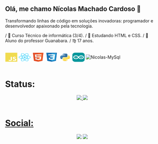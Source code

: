 ## Olá, me chamo Nícolas Machado Cardoso 👋

Transformando linhas de código em soluções inovadoras: programador e desenvolvedor apaixonado pela tecnologia.

\/ 🔭 Curso Técnico de informática (3/4).
\/ 🌱 Estudando HTML e CSS.
\/ 🌅 Aluno do professor Guanabara.
\/ ♍ 17 anos.

<div style="display: inline_block"><br>
  <img align="center" alt="Nicolas-Js" height="30" width="40" src="https://raw.githubusercontent.com/devicons/devicon/master/icons/javascript/javascript-plain.svg">
  <img align="center" alt="Nicolas-React" height="30" width="40" src="https://raw.githubusercontent.com/devicons/devicon/master/icons/react/react-original.svg">
  <img align="center" alt="Nicolas-HTML" height="30" width="40" src="https://raw.githubusercontent.com/devicons/devicon/master/icons/html5/html5-original.svg">
  <img align="center" alt="Nicolas-CSS" height="30" width="40" src="https://raw.githubusercontent.com/devicons/devicon/master/icons/css3/css3-original.svg">
  <img align="center" alt="Nicolas-Python" height="30" width="40" src="https://raw.githubusercontent.com/devicons/devicon/master/icons/python/python-original.svg">
  <img align="center" alt="Nicolas-INO" height="30" width="40" src="https://github.com/tandpfun/skill-icons/blob/main/icons/Arduino.svg">
  <img align="center" alt="Nicolas-MySql" height="40" width="50" src="https://cdn.jsdelivr.net/gh/devicons/devicon/icons/mysql/mysql-original-wordmark.svg">
</div>
<br>


<p><h1>Status: </h1>
<div align="center">
  <a href="https://github.com/nicolasmcardoso">
  <img height="160em" src="https://github-readme-stats.vercel.app/api?username=nicolasmcardoso&show_icons=true&theme=tokyonight&include_all_commits=true&count_private=true"/>
    
  <img height="160em" src="https://github-readme-stats.vercel.app/api/top-langs/?username=nicolasmcardoso&layout=compact&langs_count=6&theme=tokyonight"/>
</div>
<br>

<p><h1>Social: </h1></p>
<div align="center">
    <a href="https://www.instagram.com/yoriyoi/" target="_blank"><img src="https://img.shields.io/badge/-Instagram-%23E4405F?style=for-the-badge&logo=instagram&logoColor=white" target="_blank"></a>
    <a href = "mailto:nicolasxzx1225@gmail.com"><img src="https://img.shields.io/badge/-Gmail-%23333?style=for-the-badge&logo=gmail&logoColor=white" target="_blank"></a>
</div>
